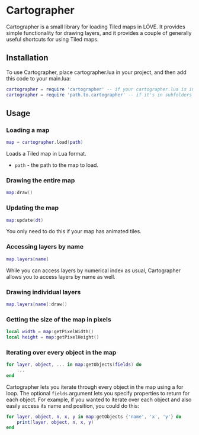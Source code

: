 # Cartographer

Cartographer is a small library for loading Tiled maps in LÖVE. It provides simple functionality for drawing layers, and it provides a couple of generally useful shortcuts for using Tiled maps.

## Installation

To use Cartographer, place cartographer.lua in your project, and then add this code to your main.lua:

```lua
cartographer = require 'cartographer' -- if your cartographer.lua is in the root directory
cartographer = require 'path.to.cartographer' -- if it's in subfolders
```

## Usage

### Loading a map

```lua
map = cartographer.load(path)
```

Loads a Tiled map in Lua format.
- `path` - the path to the map to load.

### Drawing the entire map

```lua
map:draw()
```

### Updating the map

```lua
map:update(dt)
```

You only need to do this if your map has animated tiles.

### Accessing layers by name

```lua
map.layers[name]
```

While you can access layers by numerical index as usual, Cartographer allows you to access layers by name as well.

### Drawing individual layers

```lua
map.layers[name]:draw()
```

### Getting the size of the map in pixels

```lua
local width = map:getPixelWidth()
local height = map:getPixelHeight()
```

### Iterating over every object in the map

```lua
for layer, object, ... in map:getObjects(fields) do
	...
end
```

Cartographer lets you iterate through every object in the map using a for loop. The optional `fields` argument lets you specify properties to return for each object. For example, if you wanted to iterate over each object and also easily access its name and position, you could do this:

```lua
for layer, object, n, x, y in map:getObjects {'name', 'x', 'y'} do
	print(layer, object, n, x, y)
end
```